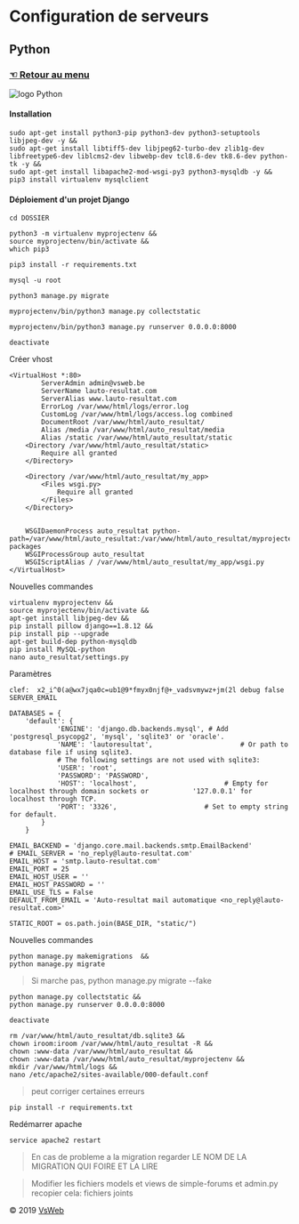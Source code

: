 Configuration de serveurs
==
Python
-
### [&#9756; Retour au menu](../README.md)
![logo Python](https://www.python.org/static/community_logos/python-logo-master-v3-TM.png "logo python")

#### Installation

    sudo apt-get install python3-pip python3-dev python3-setuptools libjpeg-dev -y &&
    sudo apt-get install libtiff5-dev libjpeg62-turbo-dev zlib1g-dev libfreetype6-dev liblcms2-dev libwebp-dev tcl8.6-dev tk8.6-dev python-tk -y &&
    sudo apt-get install libapache2-mod-wsgi-py3 python3-mysqldb -y && 
    pip3 install virtualenv mysqlclient
    
#### Déploiement d'un projet Django

    cd DOSSIER 
    
    python3 -m virtualenv myprojectenv &&
    source myprojectenv/bin/activate &&
    which pip3
    
    pip3 install -r requirements.txt 

    mysql -u root
    
    python3 manage.py migrate

    myprojectenv/bin/python3 manage.py collectstatic

    myprojectenv/bin/python3 manage.py runserver 0.0.0.0:8000

    deactivate
    
Créer vhost

    <VirtualHost *:80>
            ServerAdmin admin@vsweb.be
            ServerName lauto-resultat.com
            ServerAlias www.lauto-resultat.com
            ErrorLog /var/www/html/logs/error.log
            CustomLog /var/www/html/logs/access.log combined
            DocumentRoot /var/www/html/auto_resultat/
            Alias /media /var/www/html/auto_resultat/media
            Alias /static /var/www/html/auto_resultat/static
        <Directory /var/www/html/auto_resultat/static>
            Require all granted
        </Directory>
    
        <Directory /var/www/html/auto_resultat/my_app>
            <Files wsgi.py>
                Require all granted
            </Files>
        </Directory>
    
    
        WSGIDaemonProcess auto_resultat python-path=/var/www/html/auto_resultat:/var/www/html/auto_resultat/myprojectenv/lib/python3.4/site-packages
        WSGIProcessGroup auto_resultat
        WSGIScriptAlias / /var/www/html/auto_resultat/my_app/wsgi.py
    </VirtualHost>

Nouvelles commandes

    virtualenv myprojectenv &&
    source myprojectenv/bin/activate &&
    apt-get install libjpeg-dev &&
    pip install pillow django==1.8.12 &&
    pip install pip --upgrade
    apt-get build-dep python-mysqldb
    pip install MySQL-python
    nano auto_resultat/settings.py
    
Paramètres

    clef:  x2_i^0(a@wx7jqa0c=ub1@9*fmyx0njf@+_vadsvmywz+jm(2l debug false SERVER_EMAIL

    DATABASES = {
        'default': {
                'ENGINE': 'django.db.backends.mysql', # Add 'postgresql_psycopg2', 'mysql', 'sqlite3' or 'oracle'.
                'NAME': 'lautoresultat',                      # Or path to database file if using sqlite3.
                # The following settings are not used with sqlite3:
                'USER': 'root',
                'PASSWORD': 'PASSWORD',
                'HOST': 'localhost',                      # Empty for localhost through domain sockets or           '127.0.0.1' for localhost through TCP.
                'PORT': '3326',                      # Set to empty string for default.
            }
        }

    EMAIL_BACKEND = 'django.core.mail.backends.smtp.EmailBackend'
    # EMAIL_SERVER = 'no_reply@lauto-resultat.com' 
    EMAIL_HOST = 'smtp.lauto-resultat.com'
    EMAIL_PORT = 25
    EMAIL_HOST_USER = ''
    EMAIL_HOST_PASSWORD = ''
    EMAIL_USE_TLS = False
    DEFAULT_FROM_EMAIL = 'Auto-resultat mail automatique <no_reply@lauto-resultat.com>'
    
    STATIC_ROOT = os.path.join(BASE_DIR, "static/")

Nouvelles commandes

    python manage.py makemigrations  &&    
    python manage.py migrate                    
    
> Si marche pas, python manage.py migrate --fake

    python manage.py collectstatic &&
    python manage.py runserver 0.0.0.0:8000
    
    deactivate   
    
    rm /var/www/html/auto_resultat/db.sqlite3 &&
    chown iroom:iroom /var/www/html/auto_resultat -R &&
    chown :www-data /var/www/html/auto_resultat &&
    chown :www-data /var/www/html/auto_resultat/myprojectenv &&
    mkdir /var/www/html/logs &&
    nano /etc/apache2/sites-available/000-default.conf

> peut corriger certaines erreurs     

    pip install -r requirements.txt

Redémarrer apache

    service apache2 restart

> En cas de probleme a la migration regarder LE NOM DE LA MIGRATION QUI FOIRE ET LA LIRE

> Modifier les fichiers models et views de simple-forums   et admin.py recopier cela: fichiers joints

&copy; 2019 [VsWeb](https://vsweb.be)
